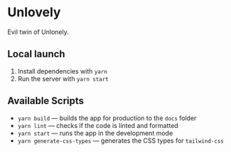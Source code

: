 # Unlovely

Evil twin of Unlonely.

## Local launch

1. Install dependencies with `yarn`
2. Run the server with `yarn start`

## Available Scripts

- `yarn build` — builds the app for production to the `docs` folder
- `yarn lint` — checks if the code is linted and formatted
- `yarn start` — runs the app in the development mode
- `yarn generate-css-types` — generates the CSS types for `tailwind-css`
